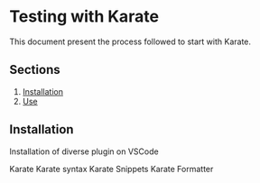 # Testing with Karate

This document present the process followed to start with Karate.

## Sections
1. [Installation](#Installation)
2. [Use](#Use)


## Installation
Installation of diverse plugin on VSCode

Karate
Karate syntax
Karate Snippets
Karate Formatter